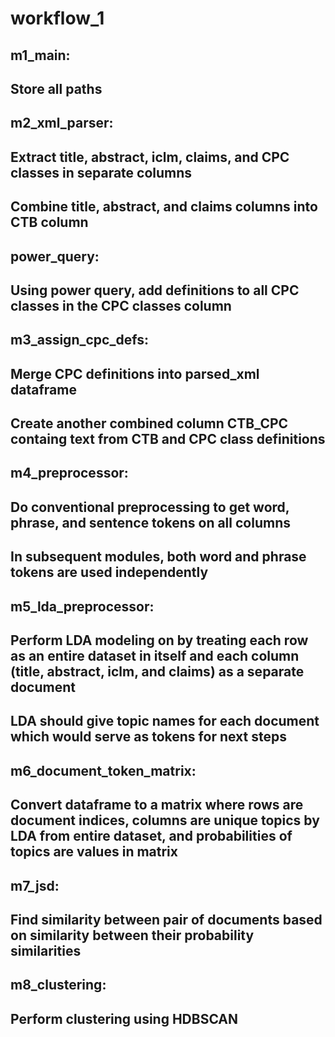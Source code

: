# workflow_1

## m1_main:
## Store all paths

## m2_xml_parser:
## Extract title, abstract, iclm, claims, and CPC classes in separate columns
## Combine title, abstract, and claims columns into CTB column

## power_query:
## Using power query, add definitions to all CPC classes in the CPC classes column

## m3_assign_cpc_defs:
## Merge CPC definitions into parsed_xml dataframe
## Create another combined column CTB_CPC containg text from CTB and CPC class definitions

## m4_preprocessor:
## Do conventional preprocessing to get word, phrase, and sentence tokens on all columns
## In subsequent modules, both word and phrase tokens are used independently

## m5_lda_preprocessor:
## Perform LDA modeling on by treating each row as an entire dataset in itself and each column (title, abstract, iclm, and claims) as a separate document
## LDA should give topic names for each document which would serve as tokens for next steps

## m6_document_token_matrix:
## Convert dataframe to a matrix where rows are document indices, columns are unique topics by LDA from entire dataset, and probabilities of topics are values in matrix

## m7_jsd:
## Find similarity between pair of documents based on similarity between their probability similarities

## m8_clustering:
## Perform clustering using HDBSCAN